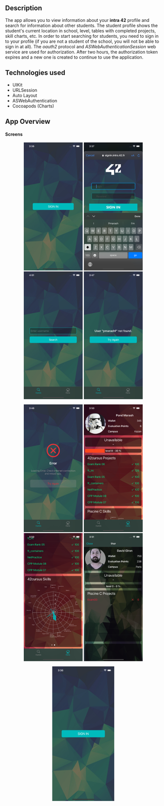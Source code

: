 ## Description
The app allows you to view information about your **intra 42** profile and search for information about other students.
The student profile shows the student's current location in school, level, tables with completed projects, skill charts, etc.
In order to start searching for students, you need to sign in to your profile (if you are not a student of the school, you will not be able to sign in at all).
The *oauth2* protocol and *ASWebAuthenticationSession* web service are used for authorization.
After two hours, the authorization token expires and a new one is created to continue to use the application.

## Technologies used
- UIKit
- URLSession
- Auto Layout
- ASWebAuthentication
- Cocoapods (Charts)

## App Overview
#### Screens
<p align="center">
	<img src="./Screens/start_screen.png" width="190" />
	<img src="./Screens/authenticatioin.png" width="190" />
	<img src="./Screens/searchUserScreen.png" width="190" />
	<img src="./Screens/user_not_found.png" width="190" />
</p>

<p align="center">
	<img src="./Screens/error_network.png" width="190" />
	<img src="./Screens/home_page.png" width="190" />
	<img src="./Screens/skills_chart.png" width="190" />
	<img src="./Screens/searched_user_screen.png" width="190" />
</p>


<p align="center">
	<img src="./Screens/start_screen.png" alt="animated" width="200" />
</p>
